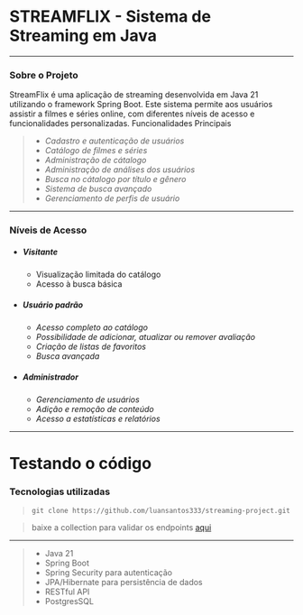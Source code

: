 # __STREAMFLIX__ - Sistema de Streaming em Java
---
### Sobre o Projeto

StreamFlix é uma aplicação de streaming desenvolvida em Java 21 utilizando o framework Spring Boot. Este sistema permite aos usuários assistir a filmes e séries online, com diferentes níveis de acesso e funcionalidades personalizadas.
Funcionalidades Principais

> - *Cadastro e autenticação de usuários*
> - *Catálogo de filmes e séries*
> - *Administração de cátalogo*
> - *Administração de análises dos usuários*
> - *Busca no cátalogo por título e gênero*
> - *Sistema de busca avançado*
> - *Gerenciamento de perfis de usuário*

---
### Níveis de Acesso

- ##### Visitante
    - Visualização limitada do catálogo
    - Acesso à busca básica
- ##### Usuário padrão
    - *Acesso completo ao catálogo*
    - *Possibilidade de adicionar, atualizar ou remover avaliação*
    - *Criação de listas de favoritos*
    - *Busca avançada*
- ##### Administrador
    - *Gerenciamento de usuários*
    - *Adição e remoção de conteúdo*
    - *Acesso a estatísticas e relatórios*
  
---

# Testando o código
### Tecnologias utilizadas
> `git clone https://github.com/luansantos333/streaming-project.git`

> baixe a collection para validar os endpoints [aqui](endpoints/movieflix.json)

---
> - Java 21
> - Spring Boot
> - Spring Security para autenticação
> - JPA/Hibernate para persistência de dados
> - RESTful API
> - PostgresSQL